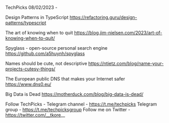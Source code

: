 TechPicks 08/02/2023 -

Design Patterns in TypeScript
https://refactoring.guru/design-patterns/typescript

The art of knowing when to quit
https://blog.jim-nielsen.com/2023/art-of-knowing-when-to-quit/

Spyglass - open-source personal search engine
https://github.com/a5huynh/spyglass

Names should be cute, not descriptive
https://ntietz.com/blog/name-your-projects-cutesy-things/

The European public DNS that makes your Internet safer
https://www.dns0.eu/

Big Data is Dead
https://motherduck.com/blog/big-data-is-dead/

Follow TechPicks -
Telegram channel - https://t.me/techpicks
Telegram group - https://t.me/techpicksgroup
Follow me on Twitter - https://twitter.com/__tkore__
